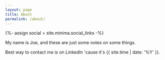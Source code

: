 ```yaml
---
layout: page
title: About
permalink: /about/
---
```


{%- assign social = site.minima.social_links -%}

My name is Joe, and these are just some notes on some things.

Best way to contact me is on LinkedIn 'cause it's {{ site.time | date: '%Y' }}.
